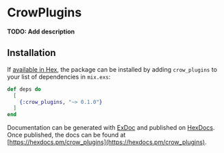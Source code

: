 # CrowPlugins

**TODO: Add description**

## Installation

If [available in Hex](https://hex.pm/docs/publish), the package can be installed
by adding `crow_plugins` to your list of dependencies in `mix.exs`:

```elixir
def deps do
  [
    {:crow_plugins, "~> 0.1.0"}
  ]
end
```

Documentation can be generated with [ExDoc](https://github.com/elixir-lang/ex_doc)
and published on [HexDocs](https://hexdocs.pm). Once published, the docs can
be found at [https://hexdocs.pm/crow_plugins](https://hexdocs.pm/crow_plugins).

